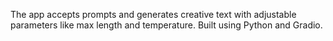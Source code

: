 The app accepts prompts and generates creative text with adjustable parameters like max length and temperature. Built using Python and Gradio.

